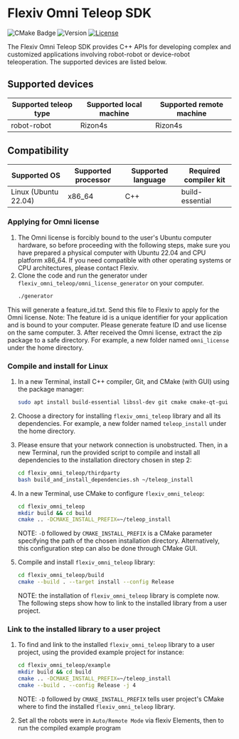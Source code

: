 # Flexiv Omni Teleop SDK

![CMake Badge](https://github.com/flexivrobotics/flexiv_omni_teleop/actions/workflows/cmake.yml/badge.svg) ![Version](https://img.shields.io/badge/version-1.0-blue.svg) [![License](https://img.shields.io/badge/License-Apache%202.0-blue.svg)](https://www.apache.org/licenses/LICENSE-2.0.html)

The Flexiv Omni Teleop SDK provides C++ APIs for developing complex and customized applications involving robot-robot or device-robot teleoperation. The supported devices are listed below.

## Supported devices

| **Supported teleop type** | **Supported local machine** | **Supported remote machine** |
| ------------------------- | --------------------------- | ---------------------------- |
| robot-robot               | Rizon4s                     | Rizon4s                      |

## Compatibility

| **Supported OS**     | **Supported processor** | **Supported language** | **Required compiler kit** |
| -------------------- | ----------------------- | ---------------------- | ------------------------- |
| Linux (Ubuntu 22.04) | x86_64                  | C++                    | build-essential           |

### Applying for Omni license
1. The Omni license is forcibly bound to the user's Ubuntu computer hardware, so before proceeding with the following steps, make sure you have prepared a physical computer with Ubuntu 22.04 and CPU platform x86_64. If you need compatible with other operating systems or CPU architectures, please contact Flexiv.
2. Clone the code and run the generator under ``flexiv_omni_teleop/omni_license_generator`` on your computer.
   ```bash
   ./generator
   ```
This will generate a feature_id.txt. Send this file to Flexiv to apply for the Omni license.
Note: The feature id is a unique identifier for your application and is bound to your computer. Please generate feature ID and use license on the same computer.
3. After received the Omni license, extract the zip package to a safe directory. For example, a new folder named ``omni_license`` under the home directory.

### Compile and install for Linux

1. In a new Terminal, install C++ compiler, Git, and CMake (with GUI) using the package manager:

   ```bash
   sudo apt install build-essential libssl-dev git cmake cmake-qt-gui -y
   ```
2. Choose a directory for installing ``flexiv_omni_teleop`` library and all its dependencies. For example, a new folder named ``teleop_install`` under the home directory.
3. Please ensure that your network connection is unobstructed. Then, in a new Terminal, run the provided script to compile and install all dependencies to the installation directory chosen in step 2:

   ```bash
   cd flexiv_omni_teleop/thirdparty
   bash build_and_install_dependencies.sh ~/teleop_install
   ```
4. In a new Terminal, use CMake to configure `flexiv_omni_teleop`:

   ```bash
   cd flexiv_omni_teleop
   mkdir build && cd build
   cmake .. -DCMAKE_INSTALL_PREFIX=~/teleop_install
   ```
   NOTE: ``-D`` followed by ``CMAKE_INSTALL_PREFIX`` is a CMake parameter specifying the path of the chosen installation directory. Alternatively, this configuration step can also be done through CMake GUI.
5. Compile and install `flexiv_omni_teleop` library:

   ```bash
   cd flexiv_omni_teleop/build
   cmake --build . --target install --config Release
   ```
   NOTE: the installation of `flexiv_omni_teleop` library is complete now. The following steps show how to link to the installed library from a user project.
### Link to the installed library to a user project
1. To find and link to the installed `flexiv_omni_teleop` library to a user project, using the provided example project for instance:

   ```bash
   cd flexiv_omni_teleop/example
   mkdir build && cd build
   cmake .. -DCMAKE_INSTALL_PREFIX=~/teleop_install
   cmake --build . --config Release -j 4
   ```
   NOTE: ``-D`` followed by ``CMAKE_INSTALL_PREFIX`` tells user project's CMake where to find the installed `flexiv_omni_teleop` library.
2. Set all the robots were in `Auto/Remote Mode` via flexiv Elements, then to run the compiled example program

